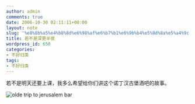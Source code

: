 ```yaml
---
author: admin
comments: true
date: 2006-10-30 02:11:11+00:00
layout: note
slug: '%e8%8b%a5%e4%b8%8d%e6%98%af%e6%b7%b1%e6%9b%b4%e5%8d%8a%e5%a4%9c'
title: 若不是深更半夜
wordpress_id: 650
categories:
- 不好归类
tags:
- 不好归类
---
```


若不是明天还要上课，我多么希望给你们讲这个诺丁汉古堡酒吧的故事。

![olde trip to jerusalem bar](http://static.flickr.com/115/283034435_6831142435.jpg?v=0)
